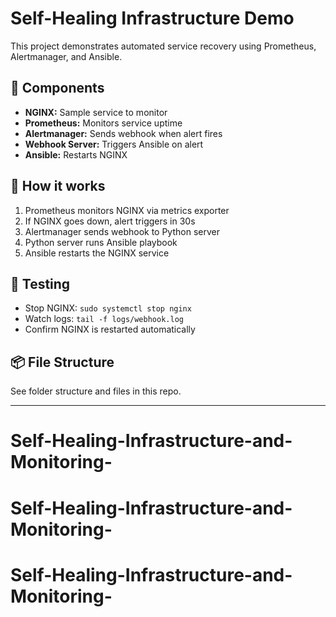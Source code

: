 # Self-Healing Infrastructure Demo

This project demonstrates automated service recovery using Prometheus, Alertmanager, and Ansible.

## 🔧 Components

- **NGINX:** Sample service to monitor
- **Prometheus:** Monitors service uptime
- **Alertmanager:** Sends webhook when alert fires
- **Webhook Server:** Triggers Ansible on alert
- **Ansible:** Restarts NGINX

## 🚀 How it works

1. Prometheus monitors NGINX via metrics exporter
2. If NGINX goes down, alert triggers in 30s
3. Alertmanager sends webhook to Python server
4. Python server runs Ansible playbook
5. Ansible restarts the NGINX service

## 🧪 Testing

- Stop NGINX: `sudo systemctl stop nginx`
- Watch logs: `tail -f logs/webhook.log`
- Confirm NGINX is restarted automatically

## 📦 File Structure

See folder structure and files in this repo.

---
# Self-Healing-Infrastructure-and-Monitoring-
# Self-Healing-Infrastructure-and-Monitoring-
# Self-Healing-Infrastructure-and-Monitoring-
